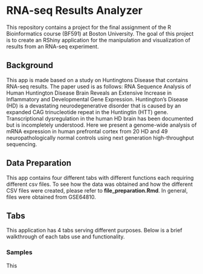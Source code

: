 # RNA-seq Results Analyzer
This repository contains a project for the final assignment of the R Bioinformatics course (BF591) at Boston University. The goal of this project is to create an RShiny application for the manipulation and visualization of results from an RNA-seq experiment.

## Background
This app is made based on a study on Huntingtons Disease that contains RNA-seq results. The paper used is as follows: RNA Sequence Analysis of Human Huntington Disease Brain Reveals an Extensive Increase in Inflammatory and Developmental Gene Expression. Huntington’s Disease (HD) is a devastating neurodegenerative disorder that is caused by an expanded CAG trinucleotide repeat in the Huntingtin (HTT) gene. Transcriptional dysregulation in the human HD brain has been documented but is incompletely understood. Here we present a genome-wide analysis of mRNA expression in human prefrontal cortex from 20 HD and 49 neuropathologically normal controls using next generation high-throughput sequencing. 

## Data Preparation
This app contains four different tabs with different functions each requiring different csv files. To see how the data was obtained and how the different CSV files were created, please refer to **file_preparation.Rmd**. In general, files were obtained from GSE64810.

## Tabs
This application has 4 tabs serving different purposes. Below is a brief walkthrough of each tabs use and functionality. 

### Samples 
This 



